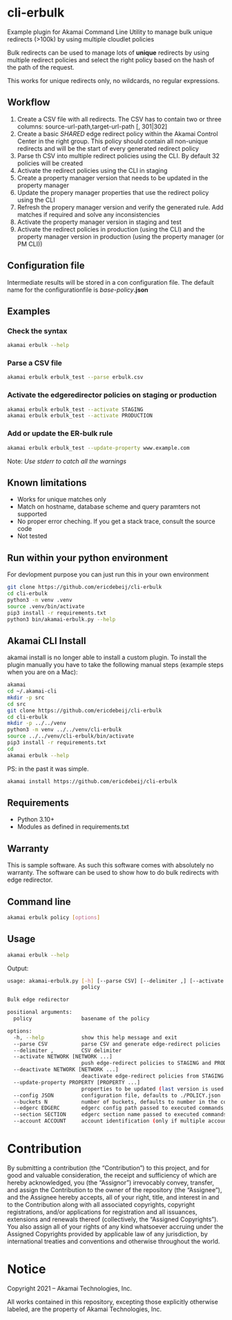 # cli-erbulk
Example plugin for Akamai Command Line Utility to manage bulk unique redirects (>100k) by using multiple cloudlet policies

Bulk redirects can be used to manage lots of **unique** redirects by using multiple redirect policies and select the right policy based on the hash of the path of the request.

This works for unique redirects only, no wildcards, no regular expressions.

## Workflow
1. Create a CSV file with all redirects. The CSV has to contain two or three columns: source-url-path,target-url-path [, 301|302]
2.  Create a basic _SHARED_ edge redirect policy within the Akamai Control Center in the right group. This policy should contain all non-unique redirects and will be the start of every generated redirect policy
3. Parse th CSV into multiple redirect policies using the CLI. By default 32 policies will be created
4. Activate the redirect policies using the CLI in staging
5. Create a property manager version that needs to be updated in the property manager
6. Update the propery manager properties that use the redirect policy using the CLI
7. Refresh the propery manager version and verify the generated rule. Add matches if required and solve any inconsistencies
7. Activate the property manager version in staging and test
8. Activate the redirect policies in production (using the CLI) and the property manager version in production (using the property manager (or PM CLI))

## Configuration file
Intermediate results will be stored in a con configuration file. The default name for the configurationfile is _base-policy_**.json**

## Examples

### Check the syntax
```bash
akamai erbulk --help
```

### Parse a CSV file
```bash
akamai erbulk erbulk_test --parse erbulk.csv 
```

### Activate the edgeredirector policies on staging or production
```bash
akamai erbulk erbulk_test --activate STAGING
akamai erbulk erbulk_test --activate PRODUCTION
```

### Add or update the ER-bulk rule 
```bash
akamai erbulk erbulk_test --update-property www.example.com
```
Note: _Use stderr to catch all the warnings_

## Known limitations
- Works for unique matches only
- Match on hostname, database scheme and query paramters not supported
- No proper error cheching. If you get a stack trace, consult the source code
- Not tested 

## Run within your python environment
For devlopment purpose you can just run this in your own environment
```bash
git clone https://github.com/ericdebeij/cli-erbulk
cd cli-erbulk
python3 -m venv .venv
source .venv/bin/activate
pip3 install -r requirements.txt
python3 bin/akamai-erbulk.py --help
```

## Akamai CLI Install
akamai install is no longer able to install a custom plugin. To install the plugin manually you have to take the following manual steps (example steps when you are on a Mac):
```bash
akamai
cd ~/.akamai-cli
mkdir -p src
cd src
git clone https://github.com/ericdebeij/cli-erbulk
cd cli-erbulk
mkdir -p ../../venv
python3 -m venv ../../venv/cli-erbulk
source ../../venv/cli-erbulk/bin/activate
pip3 install -r requirements.txt
cd
akamai erbulk --help
```

PS: in the past it was simple.
```bash
akamai install https://github.com/ericdebeij/cli-erbulk
```

## Requirements
* Python 3.10+
* Modules as defined in requirements.txt

## Warranty
This is sample software. As such this software comes with absolutely no warranty. The software can be used to show how to do bulk redirects with edge redirector.

## Command line
```bash
akamai erbulk policy [options]
```

## Usage
```bash
akamai erbulk --help
```
Output:
```bash
usage: akamai-erbulk.py [-h] [--parse CSV] [--delimiter ,] [--activate NETWORK [NETWORK ...]] [--update-property PROPERTY [PROPERTY ...]] [--config JSON] [--buckets N] [--edgerc EDGERC] [--section SECTION] [--account ACCOUNT]
                        policy

Bulk edge redirector

positional arguments:
  policy                basename of the policy

options:
  -h, --help            show this help message and exit
  --parse CSV           parse CSV and generate edge-redirect policies
  --delimiter ,         CSV delimiter
  --activate NETWORK [NETWORK ...]
                        push edge-redirect policies to STAGING and PRODUCTION
  --deactivate NETWORK [NETWORK ...]
                        deactivate edge-redirect policies from STAGING and PRODUCTION
  --update-property PROPERTY [PROPERTY ...]
                        properties to be updated (last version is used and should be editable)
  --config JSON         configuration file, defaults to ./POLICY.json
  --buckets N           number of buckets, defaults to number in the config or 32
  --edgerc EDGERC       edgerc config path passed to executed commands, defaults to ~/.edgerc
  --section SECTION     edgerc section name passed to executed commands, defaults to 'default'
  --account ACCOUNT     account identification (only if multiple accounts can be used)
```

# Contribution

By submitting a contribution (the “Contribution”) to this project, and for good and valuable consideration, the receipt and sufficiency of which are hereby acknowledged, you (the “Assignor”) irrevocably convey, transfer, and assign the Contribution to the owner of the repository (the “Assignee”), and the Assignee hereby accepts, all of your right, title, and interest in and to the Contribution along with all associated copyrights, copyright registrations, and/or applications for registration and all issuances, extensions and renewals thereof (collectively, the “Assigned Copyrights”). You also assign all of your rights of any kind whatsoever accruing under the Assigned Copyrights provided by applicable law of any jurisdiction, by international treaties and conventions and otherwise throughout the world. 

# Notice

Copyright 2021 – Akamai Technologies, Inc.
 
All works contained in this repository, excepting those explicitly otherwise labeled, are the property of Akamai Technologies, Inc.

